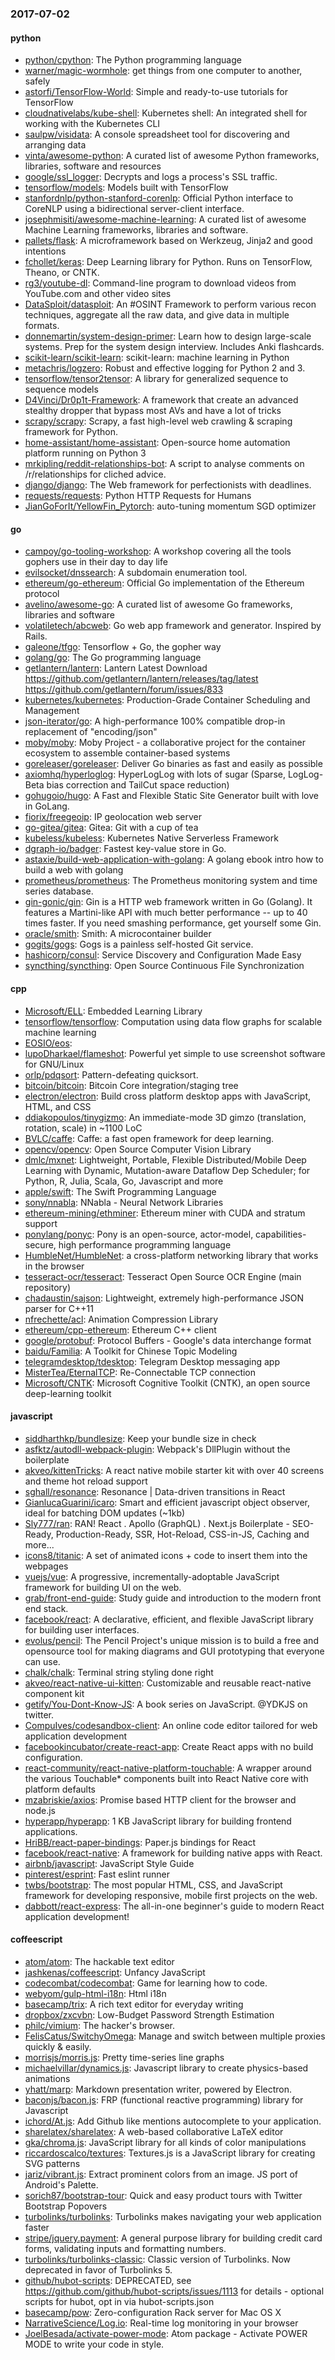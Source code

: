 ### 2017-07-02

#### python
* [python/cpython](https://github.com/python/cpython): The Python programming language
* [warner/magic-wormhole](https://github.com/warner/magic-wormhole): get things from one computer to another, safely
* [astorfi/TensorFlow-World](https://github.com/astorfi/TensorFlow-World):  Simple and ready-to-use tutorials for TensorFlow
* [cloudnativelabs/kube-shell](https://github.com/cloudnativelabs/kube-shell): Kubernetes shell: An integrated shell for working with the Kubernetes CLI
* [saulpw/visidata](https://github.com/saulpw/visidata): A console spreadsheet tool for discovering and arranging data
* [vinta/awesome-python](https://github.com/vinta/awesome-python): A curated list of awesome Python frameworks, libraries, software and resources
* [google/ssl_logger](https://github.com/google/ssl_logger): Decrypts and logs a process's SSL traffic.
* [tensorflow/models](https://github.com/tensorflow/models): Models built with TensorFlow
* [stanfordnlp/python-stanford-corenlp](https://github.com/stanfordnlp/python-stanford-corenlp): Official Python interface to CoreNLP using a bidirectional server-client interface.
* [josephmisiti/awesome-machine-learning](https://github.com/josephmisiti/awesome-machine-learning): A curated list of awesome Machine Learning frameworks, libraries and software.
* [pallets/flask](https://github.com/pallets/flask): A microframework based on Werkzeug, Jinja2 and good intentions
* [fchollet/keras](https://github.com/fchollet/keras): Deep Learning library for Python. Runs on TensorFlow, Theano, or CNTK.
* [rg3/youtube-dl](https://github.com/rg3/youtube-dl): Command-line program to download videos from YouTube.com and other video sites
* [DataSploit/datasploit](https://github.com/DataSploit/datasploit): An #OSINT Framework to perform various recon techniques, aggregate all the raw data, and give data in multiple formats.
* [donnemartin/system-design-primer](https://github.com/donnemartin/system-design-primer): Learn how to design large-scale systems. Prep for the system design interview. Includes Anki flashcards.
* [scikit-learn/scikit-learn](https://github.com/scikit-learn/scikit-learn): scikit-learn: machine learning in Python
* [metachris/logzero](https://github.com/metachris/logzero): Robust and effective logging for Python 2 and 3.
* [tensorflow/tensor2tensor](https://github.com/tensorflow/tensor2tensor): A library for generalized sequence to sequence models
* [D4Vinci/Dr0p1t-Framework](https://github.com/D4Vinci/Dr0p1t-Framework): A framework that create an advanced stealthy dropper that bypass most AVs and have a lot of tricks
* [scrapy/scrapy](https://github.com/scrapy/scrapy): Scrapy, a fast high-level web crawling & scraping framework for Python.
* [home-assistant/home-assistant](https://github.com/home-assistant/home-assistant):  Open-source home automation platform running on Python 3
* [mrkipling/reddit-relationships-bot](https://github.com/mrkipling/reddit-relationships-bot): A script to analyse comments on /r/relationships for cliched advice.
* [django/django](https://github.com/django/django): The Web framework for perfectionists with deadlines.
* [requests/requests](https://github.com/requests/requests): Python HTTP Requests for Humans 
* [JianGoForIt/YellowFin_Pytorch](https://github.com/JianGoForIt/YellowFin_Pytorch): auto-tuning momentum SGD optimizer

#### go
* [campoy/go-tooling-workshop](https://github.com/campoy/go-tooling-workshop): A workshop covering all the tools gophers use in their day to day life
* [evilsocket/dnssearch](https://github.com/evilsocket/dnssearch): A subdomain enumeration tool.
* [ethereum/go-ethereum](https://github.com/ethereum/go-ethereum): Official Go implementation of the Ethereum protocol
* [avelino/awesome-go](https://github.com/avelino/awesome-go): A curated list of awesome Go frameworks, libraries and software
* [volatiletech/abcweb](https://github.com/volatiletech/abcweb): Go web app framework and generator. Inspired by Rails.
* [galeone/tfgo](https://github.com/galeone/tfgo): Tensorflow + Go, the gopher way
* [golang/go](https://github.com/golang/go): The Go programming language
* [getlantern/lantern](https://github.com/getlantern/lantern): Lantern Latest Download https://github.com/getlantern/lantern/releases/tag/latest  https://github.com/getlantern/forum/issues/833 
* [kubernetes/kubernetes](https://github.com/kubernetes/kubernetes): Production-Grade Container Scheduling and Management
* [json-iterator/go](https://github.com/json-iterator/go): A high-performance 100% compatible drop-in replacement of "encoding/json"
* [moby/moby](https://github.com/moby/moby): Moby Project - a collaborative project for the container ecosystem to assemble container-based systems
* [goreleaser/goreleaser](https://github.com/goreleaser/goreleaser): Deliver Go binaries as fast and easily as possible
* [axiomhq/hyperloglog](https://github.com/axiomhq/hyperloglog): HyperLogLog with lots of sugar (Sparse, LogLog-Beta bias correction and TailCut space reduction)
* [gohugoio/hugo](https://github.com/gohugoio/hugo): A Fast and Flexible Static Site Generator built with love in GoLang.
* [fiorix/freegeoip](https://github.com/fiorix/freegeoip): IP geolocation web server
* [go-gitea/gitea](https://github.com/go-gitea/gitea): Gitea: Git with a cup of tea
* [kubeless/kubeless](https://github.com/kubeless/kubeless): Kubernetes Native Serverless Framework
* [dgraph-io/badger](https://github.com/dgraph-io/badger): Fastest key-value store in Go.
* [astaxie/build-web-application-with-golang](https://github.com/astaxie/build-web-application-with-golang): A golang ebook intro how to build a web with golang
* [prometheus/prometheus](https://github.com/prometheus/prometheus): The Prometheus monitoring system and time series database.
* [gin-gonic/gin](https://github.com/gin-gonic/gin): Gin is a HTTP web framework written in Go (Golang). It features a Martini-like API with much better performance -- up to 40 times faster. If you need smashing performance, get yourself some Gin.
* [oracle/smith](https://github.com/oracle/smith): Smith: A microcontainer builder
* [gogits/gogs](https://github.com/gogits/gogs): Gogs is a painless self-hosted Git service.
* [hashicorp/consul](https://github.com/hashicorp/consul): Service Discovery and Configuration Made Easy
* [syncthing/syncthing](https://github.com/syncthing/syncthing): Open Source Continuous File Synchronization

#### cpp
* [Microsoft/ELL](https://github.com/Microsoft/ELL): Embedded Learning Library
* [tensorflow/tensorflow](https://github.com/tensorflow/tensorflow): Computation using data flow graphs for scalable machine learning
* [EOSIO/eos](https://github.com/EOSIO/eos): 
* [lupoDharkael/flameshot](https://github.com/lupoDharkael/flameshot): Powerful yet simple to use screenshot software for GNU/Linux
* [orlp/pdqsort](https://github.com/orlp/pdqsort): Pattern-defeating quicksort.
* [bitcoin/bitcoin](https://github.com/bitcoin/bitcoin): Bitcoin Core integration/staging tree
* [electron/electron](https://github.com/electron/electron): Build cross platform desktop apps with JavaScript, HTML, and CSS
* [ddiakopoulos/tinygizmo](https://github.com/ddiakopoulos/tinygizmo): An immediate-mode 3D gimzo (translation, rotation, scale) in ~1100 LoC
* [BVLC/caffe](https://github.com/BVLC/caffe): Caffe: a fast open framework for deep learning.
* [opencv/opencv](https://github.com/opencv/opencv): Open Source Computer Vision Library
* [dmlc/mxnet](https://github.com/dmlc/mxnet): Lightweight, Portable, Flexible Distributed/Mobile Deep Learning with Dynamic, Mutation-aware Dataflow Dep Scheduler; for Python, R, Julia, Scala, Go, Javascript and more
* [apple/swift](https://github.com/apple/swift): The Swift Programming Language
* [sony/nnabla](https://github.com/sony/nnabla): NNabla - Neural Network Libraries
* [ethereum-mining/ethminer](https://github.com/ethereum-mining/ethminer): Ethereum miner with CUDA and stratum support
* [ponylang/ponyc](https://github.com/ponylang/ponyc): Pony is an open-source, actor-model, capabilities-secure, high performance programming language
* [HumbleNet/HumbleNet](https://github.com/HumbleNet/HumbleNet): a cross-platform networking library that works in the browser
* [tesseract-ocr/tesseract](https://github.com/tesseract-ocr/tesseract): Tesseract Open Source OCR Engine (main repository)
* [chadaustin/sajson](https://github.com/chadaustin/sajson): Lightweight, extremely high-performance JSON parser for C++11
* [nfrechette/acl](https://github.com/nfrechette/acl): Animation Compression Library
* [ethereum/cpp-ethereum](https://github.com/ethereum/cpp-ethereum): Ethereum C++ client
* [google/protobuf](https://github.com/google/protobuf): Protocol Buffers - Google's data interchange format
* [baidu/Familia](https://github.com/baidu/Familia): A Toolkit for Chinese Topic Modeling
* [telegramdesktop/tdesktop](https://github.com/telegramdesktop/tdesktop): Telegram Desktop messaging app
* [MisterTea/EternalTCP](https://github.com/MisterTea/EternalTCP): Re-Connectable TCP connection
* [Microsoft/CNTK](https://github.com/Microsoft/CNTK): Microsoft Cognitive Toolkit (CNTK), an open source deep-learning toolkit

#### javascript
* [siddharthkp/bundlesize](https://github.com/siddharthkp/bundlesize): Keep your bundle size in check
* [asfktz/autodll-webpack-plugin](https://github.com/asfktz/autodll-webpack-plugin): Webpack's DllPlugin without the boilerplate
* [akveo/kittenTricks](https://github.com/akveo/kittenTricks):  A react native mobile starter kit with over 40 screens and theme hot reload support
* [sghall/resonance](https://github.com/sghall/resonance): Resonance | Data-driven transitions in React
* [GianlucaGuarini/icaro](https://github.com/GianlucaGuarini/icaro): Smart and efficient javascript object observer, ideal for batching DOM updates (~1kb)
* [Sly777/ran](https://github.com/Sly777/ran):  RAN! React . Apollo (GraphQL) . Next.js Boilerplate  - SEO-Ready, Production-Ready, SSR, Hot-Reload, CSS-in-JS, Caching and more...
* [icons8/titanic](https://github.com/icons8/titanic): A set of animated icons + code to insert them into the webpages
* [vuejs/vue](https://github.com/vuejs/vue): A progressive, incrementally-adoptable JavaScript framework for building UI on the web.
* [grab/front-end-guide](https://github.com/grab/front-end-guide):  Study guide and introduction to the modern front end stack.
* [facebook/react](https://github.com/facebook/react): A declarative, efficient, and flexible JavaScript library for building user interfaces.
* [evolus/pencil](https://github.com/evolus/pencil): The Pencil Project's unique mission is to build a free and opensource tool for making diagrams and GUI prototyping that everyone can use.
* [chalk/chalk](https://github.com/chalk/chalk):  Terminal string styling done right
* [akveo/react-native-ui-kitten](https://github.com/akveo/react-native-ui-kitten):  Customizable and reusable react-native component kit
* [getify/You-Dont-Know-JS](https://github.com/getify/You-Dont-Know-JS): A book series on JavaScript. @YDKJS on twitter.
* [CompuIves/codesandbox-client](https://github.com/CompuIves/codesandbox-client): An online code editor tailored for web application development 
* [facebookincubator/create-react-app](https://github.com/facebookincubator/create-react-app): Create React apps with no build configuration.
* [react-community/react-native-platform-touchable](https://github.com/react-community/react-native-platform-touchable): A wrapper around the various Touchable* components built into React Native core with platform defaults
* [mzabriskie/axios](https://github.com/mzabriskie/axios): Promise based HTTP client for the browser and node.js
* [hyperapp/hyperapp](https://github.com/hyperapp/hyperapp): 1 KB JavaScript library for building frontend applications.
* [HriBB/react-paper-bindings](https://github.com/HriBB/react-paper-bindings): Paper.js bindings for React
* [facebook/react-native](https://github.com/facebook/react-native): A framework for building native apps with React.
* [airbnb/javascript](https://github.com/airbnb/javascript): JavaScript Style Guide
* [pinterest/esprint](https://github.com/pinterest/esprint): Fast eslint runner
* [twbs/bootstrap](https://github.com/twbs/bootstrap): The most popular HTML, CSS, and JavaScript framework for developing responsive, mobile first projects on the web.
* [dabbott/react-express](https://github.com/dabbott/react-express): The all-in-one beginner's guide to modern React application development!

#### coffeescript
* [atom/atom](https://github.com/atom/atom): The hackable text editor
* [jashkenas/coffeescript](https://github.com/jashkenas/coffeescript): Unfancy JavaScript
* [codecombat/codecombat](https://github.com/codecombat/codecombat): Game for learning how to code.
* [webyom/gulp-html-i18n](https://github.com/webyom/gulp-html-i18n): Html i18n
* [basecamp/trix](https://github.com/basecamp/trix): A rich text editor for everyday writing
* [dropbox/zxcvbn](https://github.com/dropbox/zxcvbn): Low-Budget Password Strength Estimation
* [philc/vimium](https://github.com/philc/vimium): The hacker's browser.
* [FelisCatus/SwitchyOmega](https://github.com/FelisCatus/SwitchyOmega): Manage and switch between multiple proxies quickly & easily.
* [morrisjs/morris.js](https://github.com/morrisjs/morris.js): Pretty time-series line graphs
* [michaelvillar/dynamics.js](https://github.com/michaelvillar/dynamics.js): Javascript library to create physics-based animations
* [yhatt/marp](https://github.com/yhatt/marp): Markdown presentation writer, powered by Electron.
* [baconjs/bacon.js](https://github.com/baconjs/bacon.js): FRP (functional reactive programming) library for Javascript
* [ichord/At.js](https://github.com/ichord/At.js): Add Github like mentions autocomplete to your application.
* [sharelatex/sharelatex](https://github.com/sharelatex/sharelatex): A web-based collaborative LaTeX editor
* [gka/chroma.js](https://github.com/gka/chroma.js): JavaScript library for all kinds of color manipulations
* [riccardoscalco/textures](https://github.com/riccardoscalco/textures): Textures.js is a JavaScript library for creating SVG patterns
* [jariz/vibrant.js](https://github.com/jariz/vibrant.js): Extract prominent colors from an image. JS port of Android's Palette.
* [sorich87/bootstrap-tour](https://github.com/sorich87/bootstrap-tour): Quick and easy product tours with Twitter Bootstrap Popovers
* [turbolinks/turbolinks](https://github.com/turbolinks/turbolinks): Turbolinks makes navigating your web application faster
* [stripe/jquery.payment](https://github.com/stripe/jquery.payment): A general purpose library for building credit card forms, validating inputs and formatting numbers.
* [turbolinks/turbolinks-classic](https://github.com/turbolinks/turbolinks-classic): Classic version of Turbolinks. Now deprecated in favor of Turbolinks 5.
* [github/hubot-scripts](https://github.com/github/hubot-scripts): DEPRECATED, see https://github.com/github/hubot-scripts/issues/1113 for details - optional scripts for hubot, opt in via hubot-scripts.json
* [basecamp/pow](https://github.com/basecamp/pow): Zero-configuration Rack server for Mac OS X
* [NarrativeScience/Log.io](https://github.com/NarrativeScience/Log.io): Real-time log monitoring in your browser
* [JoelBesada/activate-power-mode](https://github.com/JoelBesada/activate-power-mode): Atom package - Activate POWER MODE to write your code in style.
